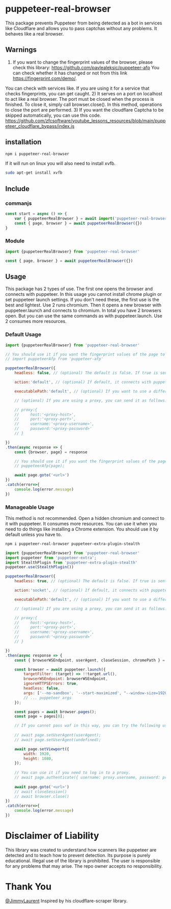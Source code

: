 # puppeteer-real-browser
This package prevents Puppeteer from being detected as a bot in services like Cloudflare and allows you to pass captchas without any problems. It behaves like a real browser.
## Warnings
1) If you want to change the fingerprint values of the browser, please check this library: https://github.com/pavlealeksic/puppeteer-afp
You can check whether it has changed or not from this link https://fingerprint.com/demo/.

You can check with services like. If you are using it for a service that checks fingerprints, you can get caught.
2) It serves on a port on localhost to act like a real browser. The port must be closed when the process is finished. To close it, simply call browser.close(). In this method, operations to close the port are performed.
3) If you want the cloudflare Captcha to be skipped automatically, you can use this code.
https://github.com/zfcsoftware/youtube_lessons_resources/blob/main/puppeteer_cloudflare_bypass/index.js

## installation

```bash
npm i puppeteer-real-browser
```

If it will run on linux you will also need to install xvfb.


```bash
sudo apt-get install xvfb
```

## Include

### commanjs

```js
const start = async () => {
    var { puppeteerRealBrowser } = await import('puppeteer-real-browser')
    const { page, browser } = await puppeteerRealBrowser({})
}
```
### Module

```js
import {puppeteerRealBrowser} from 'puppeteer-real-browser'

const { page, browser } = await puppeteerRealBrowser({})

```

## Usage

This package has 2 types of use. The first one opens the browser and connects with puppeteer. In this usage you cannot install chrome plugin or set puppeteer launch settings. If you don't need these, the first use is the best and lightest. Use 2 runs chromium. Then it opens a new browser with puppeteer.launch and connects to chromium. In total you have 2 browsers open. But you can use the same commands as with puppeteer.launch. Use 2 consumes more resources.

### Default Usage

```js
import {puppeteerRealBrowser} from 'puppeteer-real-browser'

// You should use it if you want the fingerprint values of the page to be changed.
// import puppeteerAfp from 'puppeteer-afp'

puppeteerRealBrowser({
    headless: false, // (optional) The default is false. If true is sent, the browser opens incognito. If false is sent, the browser opens visible.

    action:'default', // (optional) If default, it connects with puppeteer by opening the browser and returns you the page and browser. if socket is sent, it returns you the browser url to connect to. 

    executablePath:'default', // (optional) If you want to use a different browser instead of Chromium, you can pass the browser path with this variable.

    // (optional) If you are using a proxy, you can send it as follows.

    // proxy:{
    //     host:'<proxy-host>',
    //     port:'<proxy-port>',
    //     username:'<proxy-username>',
    //     password:'<proxy-password>'
    // }

})
.then(async response => {
    const {browser, page} = response

    // You should use it if you want the fingerprint values of the page to be changed.
    // puppeteerAfp(page);

    await page.goto('<url>')
})
.catch(error=>{
    console.log(error.message)
})

```




### Manageable Usage

This method is not recommended. Open a hidden chromium and connect to it with puppeteer. It consumes more resources. You can use it when you need to do things like installing a Chrome extension. You should use it by default unless you have to.

```bash
npm i puppeteer-real-browser puppeteer-extra-plugin-stealth
```

```js
import {puppeteerRealBrowser} from 'puppeteer-real-browser'
import puppeteer from 'puppeteer-extra';
import StealthPlugin from 'puppeteer-extra-plugin-stealth'
puppeteer.use(StealthPlugin())

puppeteerRealBrowser({
    headless: true, // (optional) The default is false. If true is sent, the browser opens incognito. If false is sent, the browser opens visible.

    action:'socket', // (optional) If default, it connects with puppeteer by opening the browser and returns you the page and browser. if socket is sent, it returns you the browser url to connect to. 

    executablePath:'default', // (optional) If you want to use a different browser instead of Chromium, you can pass the browser path with this variable.

    // (optional) If you are using a proxy, you can send it as follows.

    // proxy:{
    //     host:'<proxy-host>',
    //     port:'<proxy-port>',
    //     username:'<proxy-username>',
    //     password:'<proxy-password>'
    // }

})
.then(async response => {
    const { browserWSEndpoint, userAgent, closeSession, chromePath } = response

    const browser = await puppeteer.launch({
        targetFilter: (target) => !!target.url(),
        browserWSEndpoint: browserWSEndpoint,
        ignoreHTTPSErrors: true,
        headless: false,
        args: ['--no-sandbox', '--start-maximized', "--window-size=1920,1040"],
        // ... puppeteer args
    });

    const pages = await browser.pages();
    const page = pages[0];

    // If you cannot pass waf in this way, you can try the following user agents respectively.
    
    // await page.setUserAgent(userAgent);
    // await page.setUserAgent(undefined);

    await page.setViewport({
        width: 1920,
        height: 1080,
    });
    
    // You can use it if you need to log in to a proxy.
    // await page.authenticate({ username: proxy.username, password: proxy.password });
    
    await page.goto('<url>')
    // await closeSession()
    // await browser.close()
})
.catch(error=>{
    console.log(error.message)
})

```

# Disclaimer of Liability
This library was created to understand how scanners like puppeteer are detected and to teach how to prevent detection. Its purpose is purely educational. Illegal use of the library is prohibited. The user is responsible for any problems that may arise. The repo owner accepts no responsibility.

# Thank You
[@JimmyLaurent](https://github.com/JimmyLaurent)
Inspired by his cloudflare-scraper library. 